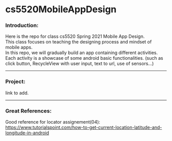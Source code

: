 # cs5520MobileAppDesign

### Introduction:

Here is the repo for class cs5520 Spring 2021 Mobile App Design.  
This class focuses on teaching the designing process and mindset of mobile apps.  
In this repo, we will gradually build an app containing different activities.  
Each activity is a showcase of some android basic functionalities. (such as click button, RecycleView with user input, text to url, use of sensors...)

---

### Project:

link to add.

---

### Great References:

Good reference for locator assignement(04):  
https://www.tutorialspoint.com/how-to-get-current-location-latitude-and-longitude-in-android
